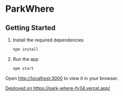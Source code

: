 # ParkWhere

## Getting Started

1. Install the required dependencies

   ```bash
   npm install
   ```

2. Run the app

   ```bash
   npm start
   ```

Open [http://localhost:3000](http://localhost:3000) to view it in your browser.

[Deployed on <https://park-where-fy34.vercel.app/>](https://park-where-fy34.vercel.app/)
